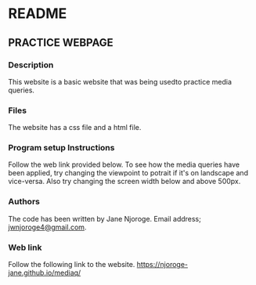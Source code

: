 # README
## PRACTICE WEBPAGE

### Description
This website is a basic website that was being usedto practice media queries.

### Files
The website has a css file and a html file.

### Program setup Instructions
Follow the web link provided below.
To see how the media queries have been applied, try changing the viewpoint to potrait if it's on landscape and vice-versa.
Also try changing the screen width below and above 500px.

### Authors 
The code has been written by Jane Njoroge.
Email address; jwnjoroge4@gmail.com.

### Web link
Follow the following link to the website.
https://njoroge-jane.github.io/mediaq/